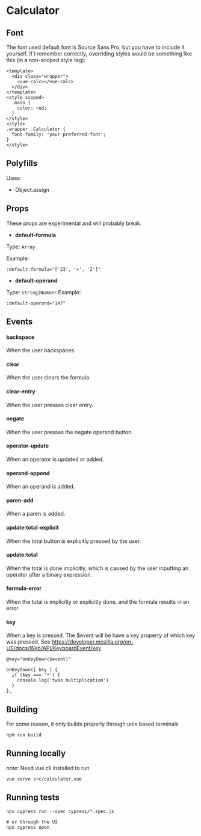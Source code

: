 # Calculator

## Font

The font used default font is Source Sans Pro, but you have to include it yourself. If I remember correctly, overriding styles would be something like this (in a non-scoped style tag):

```
<template>
  <div class="wrapper">
    <vue-calc></vue-calc>
  </div>
</template>
<style scoped>
  .main {
    color: red;
  }
</style>
<style>
.wrapper .Calculator {
  font-family: 'your-preferred-font';
}
</style>
```


## Polyfills

Uses:

- Object.assign


## Props

These props are experimental and will probably break.

- **default-formula**

Type: `Array`

Example:

`:default-formula="['23', '+', '2']"`


- **default-operand**

Type: `String|Number`
Example:

`:default-operand="147"`


## Events

#### backspace

When the user backspaces.

#### clear

When the user clears the formula.

#### clear-entry

When the user presses clear entry.

#### negate

When the user presses the negate operand button.

#### operator-update

When an operator is updated or added.

#### operand-append

When an operand is added.

#### paren-add

When a paren is added.

#### update:total-explicit

When the total button is explicitly pressed by the user.

#### update:total

When the total is done implicitly, which is caused by the user inputting an operator after a binary expression.

#### formula-error

When the total is implicitly or explicitly done, and the formula results in an error

#### key

When a key is pressed. The $event will be have a key property of which key was pressed. See https://developer.mozilla.org/en-US/docs/Web/API/KeyboardEvent/key


`@key="onKeyDown($event)"`

```
onKeyDown({ key ) {
  if (key === '*') {
    console.log('twas multiplication')
  }
},
```

## Building

For some reason, it only builds properly through unix based terminals

```
npm run build
```

## Running locally

*note*: Need vue cli installed to run

```
vue serve src/calculator.vue
```

## Running tests

```
npx cypress run --spec cypress/*.spec.js

# or through the UI
npx cypress open
```

